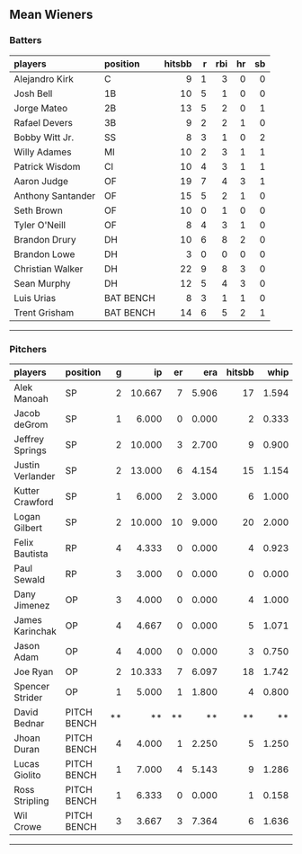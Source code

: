 ## Mean Wieners

### Batters

 
|players           |position  | hitsbb|  r| rbi| hr| sb| 
|:-----------------|:---------|------:|--:|---:|--:|--:| 
|Alejandro Kirk    |C         |      9|  1|   3|  0|  0| 
|Josh Bell         |1B        |     10|  5|   1|  0|  0| 
|Jorge Mateo       |2B        |     13|  5|   2|  0|  1| 
|Rafael Devers     |3B        |      9|  2|   2|  1|  0| 
|Bobby Witt Jr.    |SS        |      8|  3|   1|  0|  2| 
|Willy Adames      |MI        |     10|  2|   3|  1|  1| 
|Patrick Wisdom    |CI        |     10|  4|   3|  1|  1| 
|Aaron Judge       |OF        |     19|  7|   4|  3|  1| 
|Anthony Santander |OF        |     15|  5|   2|  1|  0| 
|Seth Brown        |OF        |     10|  0|   1|  0|  0| 
|Tyler O'Neill     |OF        |      8|  4|   3|  1|  0| 
|Brandon Drury     |DH        |     10|  6|   8|  2|  0| 
|Brandon Lowe      |DH        |      3|  0|   0|  0|  0| 
|Christian Walker  |DH        |     22|  9|   8|  3|  0| 
|Sean Murphy       |DH        |     12|  5|   4|  3|  0| 
|Luis Urias        |BAT BENCH |      8|  3|   1|  1|  0| 
|Trent Grisham     |BAT BENCH |     14|  6|   5|  2|  1| 


* * *

### Pitchers

 
|players          |position    |  g|     ip| er|   era| hitsbb|  whip| so|  w| sv| 
|:----------------|:-----------|--:|------:|--:|-----:|------:|-----:|--:|--:|--:| 
|Alek Manoah      |SP          |  2| 10.667|  7| 5.906|     17| 1.594| 12|  0|  0| 
|Jacob deGrom     |SP          |  1|  6.000|  0| 0.000|      2| 0.333| 10|  1|  0| 
|Jeffrey Springs  |SP          |  2| 10.000|  3| 2.700|      9| 0.900| 12|  1|  0| 
|Justin Verlander |SP          |  2| 13.000|  6| 4.154|     15| 1.154| 11|  0|  0| 
|Kutter Crawford  |SP          |  1|  6.000|  2| 3.000|      6| 1.000|  5|  0|  0| 
|Logan Gilbert    |SP          |  2| 10.000| 10| 9.000|     20| 2.000|  7|  0|  0| 
|Felix Bautista   |RP          |  4|  4.333|  0| 0.000|      4| 0.923|  4|  0|  3| 
|Paul Sewald      |RP          |  3|  3.000|  0| 0.000|      0| 0.000|  4|  0|  1| 
|Dany Jimenez     |OP          |  3|  4.000|  0| 0.000|      4| 1.000|  5|  0|  0| 
|James Karinchak  |OP          |  4|  4.667|  0| 0.000|      5| 1.071| 11|  1|  0| 
|Jason Adam       |OP          |  4|  4.000|  0| 0.000|      3| 0.750|  5|  0|  2| 
|Joe Ryan         |OP          |  2| 10.333|  7| 6.097|     18| 1.742| 10|  1|  0| 
|Spencer Strider  |OP          |  1|  5.000|  1| 1.800|      4| 0.800|  4|  1|  0| 
|David Bednar     |PITCH BENCH | **|     **| **|    **|     **|    **| **| **| **| 
|Jhoan Duran      |PITCH BENCH |  4|  4.000|  1| 2.250|      5| 1.250|  8|  0|  0| 
|Lucas Giolito    |PITCH BENCH |  1|  7.000|  4| 5.143|      9| 1.286|  7|  1|  0| 
|Ross Stripling   |PITCH BENCH |  1|  6.333|  0| 0.000|      1| 0.158|  7|  0|  0| 
|Wil Crowe        |PITCH BENCH |  3|  3.667|  3| 7.364|      6| 1.636|  1|  0|  0| 


* * *


